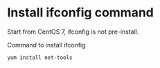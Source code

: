 # Install ifconfig command

Start from CentOS 7, ifconfig is not pre-install.



Command to install ifconfig

```text
yum install net-tools
```





